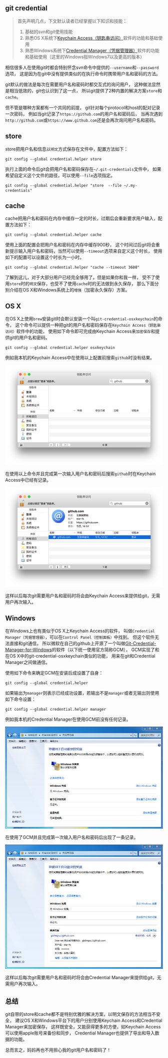## git credential

> 首先声明几点，下文默认读者已经掌握以下知识和技能：
>
> 1. 基础的svn和git使用技能
> 2. 熟悉OS X系统下[Keychain Access（钥匙串访问）](https://en.wikipedia.org/wiki/Keychain_(software))软件的功能和基础使用
> 3. 熟悉Windows系统下[Credential Manager（凭据管理器）](http://windows.microsoft.com/en-us/windows7/what-is-credential-manager)软件的功能和基础使用（这里的Windows指Windows7以及更高的版本）


相信很多人在使用git时都会特别怀念svn命令中提供的`--username`和`--password`选项，
这是因为在git中没有提供类似的在执行命令时携带用户名和密码的方法。

git默认的做法是每次在需要用户名和密码时都交互式的询问用户，
这种做法显然是相当低效的，git也认识到了这一点，
所以git提供了2种内置的解决方案`store`和`cache`。

但不管是哪种方案都有一个共同的前提，
git针对每个protocol和host的配对记录一次密码，
例如当git记录了`https://github.com`的用户名和密码后，
当再次遇到`http://github.com`或`https://www.github.com`还是会再次询问用户名和密码。

## store

store把用户名和信息以`明文`方式保存在文件中，配置方法如下：

```
git config --global credential.helper store
```

执行上面的命令后git会把用户名和密码保存在`~/.git-credentials`文件中，
如果希望自定义这个文件的路径，可以使用`--file`选项指定。

```
git config --global credential.helper "store  --file ~/.my-credentials"
```

## cache

cache把用户名和密码在内存中缓存一定的时长，过期后会重新要求用户输入，配置方法如下：

```
git config --global credential.helper cache
```

使用上面的配置会把用户名和密码在内存中缓存900秒，
这个时间过后git将会重新提示输入用户名和密码，当然可以使用`--timeout`选项来自定义这个时长，
使用如下的配置可以设置这个时长为一小时。

```
git config --global credential.helper "cache --timeout 3600"
```

了解到这儿，对于大部分用户已经完全够用了。但是如果你和我一样，
受不了使用`store`时的`明文`保存，也受不了使用`cache`时的无法做到永久保存，
那么下面分别介绍在OS X和Windows系统上的`增强`（加密永久保存）方案。

## OS X

在OS X上使用`brew`安装git时会默认安装一个叫`git-credential-osxkeychain`的命令，
这个命令可以提供一种把git的用户名和密码保存在`Keychain Access（钥匙串访问）`软件中的功能，
使用如下命令即可完成由Keychain Access来`加密保存`和提供git的用户名和密码。

```
git config --global credential.helper osxkeychain
```

例如我本机的Keychain Access中在使用以上配置前搜索`github`时没有结果。

![osx-keychain-before](../images/git-credential-osx-keychain-access-before.png)

在使用以上命令并且完成第一次输入用户名和密码后搜索`github`时在Keychain Access中已经有记录。

![osx-keychain-after](../images/git-credential-osx-keychain-access-after.png)

这样以后每次git需要用户名和密码时将会由Keychain Access来提供给git，无需用户再次输入。

## Windows

在Windows上也有类似于OS X上Keychain Access的软件，
叫做`Credential Manager（凭据管理器）`，可以在`Control Panel（控制面板）`中找到。
但这个软件无法直接和git通信，
所以微软在自己的github上开源了一个叫做[Git-Credential-Manager-for-Windows](https://github.com/Microsoft/Git-Credential-Manager-for-Windows)的软件（以下统一使用官方简称GCM），
GCM实现了和在OS X中的git-credential-osxkeychain类似的功能，
用来在git和Credential Manager之间做通信。

使用如下命令来确定GCM在安装后成设置了自身：

```
git config --global credential.helper
```

如果输出为`manager`则表示已经成功设置，若输出不是`manager`或者无输出则使用如下命令设置：

```
git config --global credential.helper manager
```

例如我本机的Credential Manager在使用GCM前没有任何记录。

![windows-credential-manager-before](../images/git-credential-windows-credential-manager-before.png)

在使用了GCM并且完成第一次输入用户名和密码后出现了一条记录。

![windows-credential-manager-after](../images/git-credential-windows-credential-manager-after.png)

这样以后每次git需要用户名和密码时将会由Credential Manager来提供给git，无需用户再次输入。

## 总结

git自带的store和cache都不是特别优雅的解决方案，以明文保存的方法相当不安全，
建议OS X和Windows平台下的用户分别使用Keychain Access和Credential Manager来加密保存，
这样既安全，又能获得更多的方便，如Keychain Access可以使用apple账号来备份和同步，
Credential Manager也提供了导出和导入数据的功能。

总而言之，妈妈再也不用担心我的git用户名和密码了！

